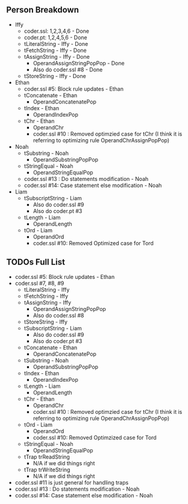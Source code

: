 ## Person Breakdown
- Iffy
	- coder.ssl: 1,2,3,4,6 - Done
	- coder.pt: 1,2,4,5,6 - Done
	- tLiteralString - Iffy - Done
	- tFetchString - Iffy - Done
	- tAssignString - Iffy - Done
		- OperandAssignStringPopPop - Done
		- Also do coder.ssl #8 - Done
	- tStoreString - Iffy - Done
- Ethan
	- coder.ssl #5: Block rule updates - Ethan
	- tConcatenate - Ethan
		- OperandConcatenatePop
	- tIndex - Ethan
		- OperandIndexPop
	- tChr - Ethan
		- OperandChr
		- coder.ssl #10 : Removed optimzied case for tChr (I think it is referring to optimizing rule OperandChrAssignPopPop)
- Noah
	- tSubstring - Noah
		- OperandSubstringPopPop
	- tStringEqual - Noah
		- OperandStringEqualPop
	- coder.ssl #13 : Do statements modification - Noah
	- coder.ssl #14: Case statement else modification - Noah
- Liam
	- tSubscriptString - Liam
		- Also do coder.ssl #9
		- Also do coder.pt #3
	- tLength - Liam
		- OperandLength
	- tOrd - Liam
		- OperandOrd
		- coder.ssl #10: Removed Optimized case for Tord

## TODOs Full List
- coder.ssl #5: Block rule updates - Ethan
- coder.ssl #7, #8, #9
	- tLiteralString - Iffy
	- tFetchString - Iffy
	- tAssignString - Iffy
		- OperandAssignStringPopPop
		- Also do coder.ssl #8
	- tStoreString - Iffy
	- tSubscriptString - Liam
		- Also do coder.ssl #9
		- Also do coder.pt #3
	- tConcatenate - Ethan
		- OperandConcatenatePop
	- tSubstring - Noah
		- OperandSubstringPopPop
	- tIndex - Ethan
		- OperandIndexPop
	- tLength - Liam
		- OperandLength
	- tChr - Ethan
		- OperandChr
		- coder.ssl #10 : Removed optimzied case for tChr (I think it is referring to optimizing rule OperandChrAssignPopPop)
	- tOrd - Liam
		- OperandOrd
		- coder.ssl #10: Removed Optimzized case for Tord
	- tStringEqual - Noah
		- OperandStringEqualPop
	- tTrap trReadString
		- N/A if we did things right
	- tTrap trWriteString
		- N/A if we did things right
- coder.ssl #11 is just general for handling traps
- coder.ssl #13 : Do statements modification - Noah
- coder.ssl #14: Case statement else modification - Noah